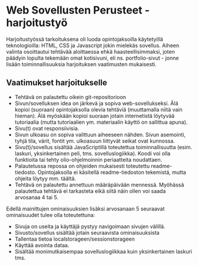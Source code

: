 # Web Sovellusten Perusteet -harjoitustyö
Harjoitustyössä tarkoituksena oli luoda opintojaksoilla käytetyillä teknologioilla: HTML, CSS ja Javascript jokin mielekäs sovellus. Aiheen valinta osoittautui tehtävää aloittaessa ehkä haasteellisimmaksi, joten päädyin lopulta tekemään omat kotisivuni, eli ns. portfolio-sivut - jonne lisään toiminnallisuuksia harjoituksen vaatimusten mukaisesti.

## Vaatimukset harjoitukselle
- Tehtävä on palautettu oikein git-repositorioon
- Sivun/sovelluksen idea on järkevä ja sopiva web-sovellukseksi. Älä kopioi
(suoraan) opintojaksolla olevia tehtäviä (muuttamalla niitä vain hieman). Älä myöskään kopioi suoraan jotain internetistä löytyvää tutoriaalia (mutta
tutoriaalien ym. materiaalin käyttö on sallittua apuna).
- Sivu(t) ovat responsiivisia.
- Sivun ulkoasu on sopiva valittuun aiheeseen nähden. Sivun asemointi, tyhjä tila,
värit, fontit ym. ulkoasuun liittyvät seikat ovat kunnossa.
- Sivu(t)/sovellus sisältää JavaScriptillä toteutettua toiminnallisuutta (esim.
laskuri, yksinkertainen peli, tms. sovelluslogiikka). Koodi voi olla funktioita tai
tehty olio-ohjelmoinnin periaatteita noudattaen.
- Palautetussa repossa on ohjeiden mukaisesti toteutettu readme-tiedosto.
Opintojaksolla ei käsitellä readme-tiedoston tekemistä, mutta ohjeita löytyy mm.
täältä.
- Tehtävä on palautettu annettuun määräpäivään mennessä. Myöhässä
palautettua tehtävä ei tarkasteta eikä siitä näin ollen voi saada arvosanaa 4 tai 5.

Edellä mainittujen ominaisuuksien lisäksi arvosanaan 5 seuraavat ominaisuudet tulee
olla toteutettuna:
- Sivuja on useita ja käyttäjä pystyy navigoimaan sivujen välillä.
- Sivusto/sovellus sisältää jotain seuraavista ominaisuuksista
- Tallentaa tietoa localstorageen/sessionstorageen
- Käyttää avointa dataa.
- Sisältää monimutkaisempaa sovelluslogiikkaa kuin yksinkertainen laskuri tms.